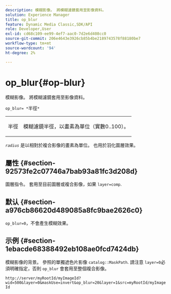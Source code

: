 ```yaml
---
description: 模糊影像。 將模糊濾鏡套用至影像資料。
solution: Experience Manager
title: op_blur
feature: Dynamic Media Classic,SDK/API
role: Developer,User
exl-id: cd68c109-ee99-4ef7-aac0-7d2e6d408cc0
source-git-commit: 206e4643e3926cb85b4be2189743578f88180be7
workflow-type: tm+mt
source-wordcount: '94'
ht-degree: 2%

---
```


# op_blur{#op-blur}

模糊影像。 將模糊濾鏡套用至影像資料。

`op_blur= *`半徑`*`

<table id="simpletable_1DD41D819BE74130A77ECFC28486F70A"> 
 <tr class="strow"> 
  <td class="stentry"> <p><span class="varname"> 半徑</span> </p> </td> 
  <td class="stentry"> <p>模糊濾鏡半徑，以畫素為單位（實數0..100）。 </p></td> 
 </tr> 
</table>

*`radius`* 是以相對於複合影像的畫素為單位。 也用於羽化圖層效果。

## 屬性 {#section-92573fe2c07746a7bab93a81fc3d208d}

圖層指令。 套用至目前圖層或複合影像，如果 `layer=comp`.

## 默认 {#section-a976cb86620d489085a8fc9bae2626c0}

`op_blur=0`，不會產生模糊效果。

## 示例 {#section-1ebacde68388492eb108ae0fcd7424db}

模糊影像的背景。 參照的單獨遮色片影像 `catalog::MaskPath`. 請注意 `layer=0`必須明確指定，否則 `op_blur` 會套用至整個複合影像。

`http://server/myRootId/myImageId?wid=500&layer=0&maskUse=invert&op_blur=20&layer=1&src=myRootId/myImageId`
